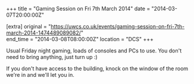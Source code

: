 +++
title = "Gaming Session on Fri 7th March 2014"
date = "2014-03-07T20:00:00Z"

[extra]
original = "https://uwcs.co.uk/events/gaming-session-on-fri-7th-march-2014-1474489089082/"    
end_time = "2014-03-08T08:00:00Z"
location = "DCS"
+++

Usual Friday night gaming, loads of consoles and PCs to use. You don't need to bring anything, just turn up :)

If you don't have access to the building, knock on the window of the room we're in and we'll let you in.

